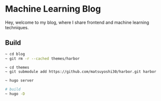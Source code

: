 # Machine Learning Blog

Hey, welcome to my blog, where I share frontend and machine learning techniques.


## Build

```bash
~ cd blog
~ git rm -r --cached themes/harbor

~ cd themes
~ git submodule add https://github.com/matsuyoshi30/harbor.git harbor

~ hugo server

# build
~ hugo -D
```
